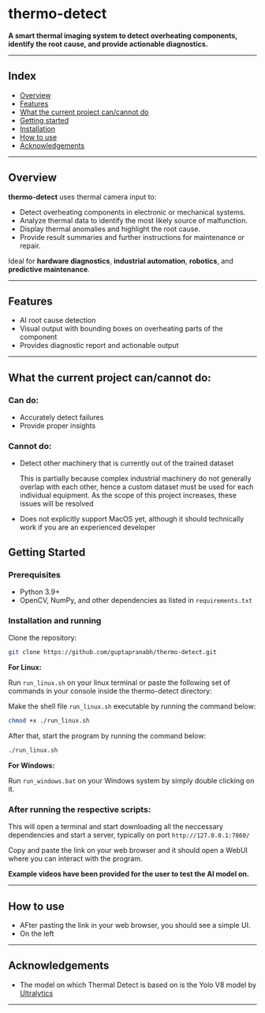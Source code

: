 # thermo-detect

**A smart thermal imaging system to detect overheating components, identify the root cause, and provide actionable diagnostics.**

---

## Index

- [Overview](https://github.com/guptapranabh/thermo-detect?tab=readme-ov-file#overview)
- [Features](https://github.com/guptapranabh/thermo-detect?tab=readme-ov-file#features)
- [What the current project can/cannot do](https://github.com/guptapranabh/thermo-detect?tab=readme-ov-file#what-the-current-project-cancannot-do)
- [Getting started](https://github.com/guptapranabh/thermo-detect?tab=readme-ov-file#getting-started)
- [Installation](https://github.com/guptapranabh/thermo-detect?tab=readme-ov-file#installation-and-running)
- [How to use](https://github.com/guptapranabh/thermo-detect#how-to-usehttps://github.com/guptapranabh/thermo-detect#how-to-use)
- [Acknowledgements](https://github.com/guptapranabh/thermo-detect?tab=readme-ov-file#acknowledgements)
---
## Overview

**thermo-detect** uses thermal camera input to:
- Detect overheating components in electronic or mechanical systems.
- Analyze thermal data to identify the most likely source of malfunction.
- Display thermal anomalies and highlight the root cause.
- Provide result summaries and further instructions for maintenance or repair.

Ideal for **hardware diagnostics**, **industrial automation**, **robotics**, and **predictive maintenance**.

---

## Features

- AI root cause detection
- Visual output with bounding boxes on overheating parts of the component
- Provides diagnostic report and actionable output

---

## What the current project can/cannot do:


### Can do:

- Accurately detect failures 
- Provide proper insights

### Cannot do:

- Detect other machinery that is currently out of the trained dataset

  This is partially because complex industrial machinery do not generally overlap with each other,
  hence a custom dataset must be used for each individual equipment.
  As the scope of this project increases, these issues will be resolved

- Does not explicitly support MacOS yet, although it should technically work if you are an experienced developer

## Getting Started

### Prerequisites
- Python 3.9+
- OpenCV, NumPy, and other dependencies as listed in `requirements.txt`


### Installation and running

Clone the repository:
```bash
git clone https://github.com/guptapranabh/thermo-detect.git
```

**For Linux:**

Run `run_linux.sh` on your linux terminal or paste the following set of commands in your console inside the thermo-detect directory:

Make the shell file `run_linux.sh` executable by running the command below:
```bash
chmod +x ./run_linux.sh
```

After that, start the program by running the command below:
```bash
./run_linux.sh
```

**For Windows:**

Run `run_windows.bat` on your Windows system by simply double clicking on it.



### After running the respective scripts:

  
This will open a terminal and start downloading all the neccessary dependencies and start a server, typically on port `http://127.0.0.1:7860/`

Copy and paste the link on your web browser and it should open a WebUI where you can interact with the program.



**Example videos have been provided for the user to test the AI model on.**


---

## How to use

- AFter pasting the link in your web browser, you should see a simple UI.
- On the left



---

## Acknowledgements

- The model on which Thermal Detect is based on is the Yolo V8 model by [Ultralytics](https://github.com/ultralytics/ultralytics)

---
